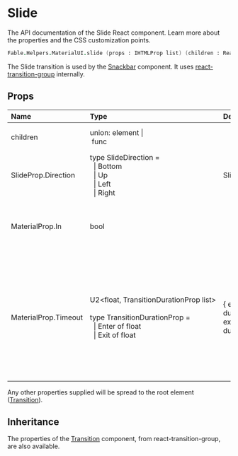 # Slide

<p class="description">The API documentation of the Slide React component. Learn more about the properties and the CSS customization points.</p>

```fsharp
Fable.Helpers.MaterialUI.slide (props : IHTMLProp list) (children : ReactElement list) : ReactElement
```

The Slide transition is used by the [Snackbar](#/api/snackbars/) component.
It uses [react-transition-group](https://github.com/reactjs/react-transition-group) internally.

## Props

| Name | Type | Default | Description |
|:-----|:-----|:--------|:------------|
| <span class="prop-name">children</span> | <span class="prop-type">union:&nbsp;element&nbsp;&#124;<br>&nbsp;func<br></span> |   | A single child content element. |
| <span class="prop-name">SlideProp.Direction</span> | <span class="prop-type">type&nbsp;SlideDirection&nbsp;=<br>&nbsp;&nbsp;&#124;&nbsp;Bottom<br>&nbsp;&nbsp;&#124;&nbsp;Up<br>&nbsp;&nbsp;&#124;&nbsp;Left<br>&nbsp;&nbsp;&#124;&nbsp;Right<br></span> | <span class="prop-default">SlideDirection.Down</span> | Direction the child node will enter from. |
| <span class="prop-name">MaterialProp.In</span> | <span class="prop-type">bool</span> |   | If `true`, show the component; triggers the enter or exit animation. |
| <span class="prop-name">MaterialProp.Timeout</span> | <span class="prop-type">U2&lt;float,&nbsp;TransitionDurationProp&nbsp;list&gt;<br><br>type&nbsp;TransitionDurationProp&nbsp;=<br>&nbsp;&nbsp;&#124;&nbsp;Enter&nbsp;of&nbsp;float<br>&nbsp;&nbsp;&#124;&nbsp;Exit&nbsp;of&nbsp;float<br></span> | <span class="prop-default">{  enter: duration.enteringScreen,  exit: duration.leavingScreen,}</span> | The duration for the transition, in milliseconds. You may specify a single timeout for all transitions, or individually with an object. |

Any other properties supplied will be spread to the root element ([Transition](https://reactcommunity.org/react-transition-group/#Transition)).

## Inheritance

The properties of the [Transition](https://reactcommunity.org/react-transition-group/#Transition) component, from react-transition-group, are also available.
<!-- You can take advantage of this behavior to [target nested components](/guides/api/#spread). -->

<!--## Demos-->

<!--- [Dialogs](/demos/dialogs/)-->
<!--- [Transitions](/utils/transitions/)-->

